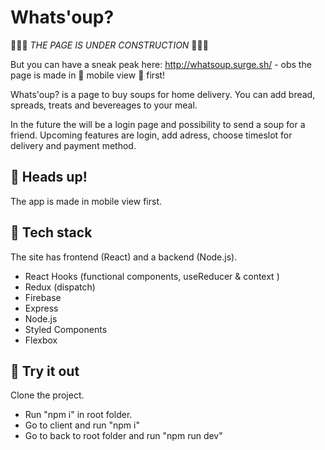 # Whats'oup?

🔧🔧🔧 _THE PAGE IS UNDER CONSTRUCTION_ 🔧🔧🔧

But you can have a sneak peak here: http://whatsoup.surge.sh/ - obs the page is made in 📱 mobile view 📱 first!

Whats'oup? is a page to buy soups for home delivery. You can add bread, spreads, treats and bevereages to your meal.

In the future the will be a login page and possibility to send a soup for a friend. Upcoming features are login, add adress, choose timeslot for delivery and payment method.

## 📱 Heads up!

The app is made in mobile view first.

## 🦄 Tech stack

The site has frontend (React) and a backend (Node.js).

- React Hooks (functional components, useReducer & context )
- Redux (dispatch)
- Firebase
- Express
- Node.js
- Styled Components
- Flexbox

## 🧪 Try it out

Clone the project.

- Run "npm i" in root folder.
- Go to client and run "npm i"
- Go to back to root folder and run "npm run dev"
